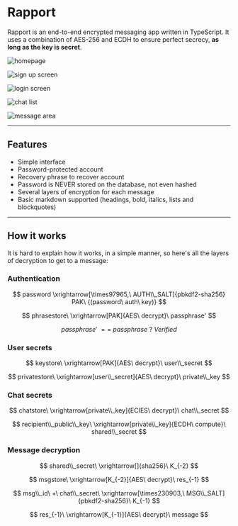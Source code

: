 # Rapport

Rapport is an end-to-end encrypted messaging app written in TypeScript. It uses a combination of AES-256 and ECDH to ensure perfect secrecy, **as long as the key is secret**.

![homepage](https://github.com/user-attachments/assets/15caa58a-2da5-4840-8f32-cda187a7c2dc)

![sign up screen](https://github.com/user-attachments/assets/296ce533-95d1-4146-80f5-4b84f5ab2fa4)

![login screen](https://github.com/user-attachments/assets/f79d3d74-8f38-42ef-8f10-f889e96c59af)

![chat list](https://github.com/user-attachments/assets/c4c74bd4-282b-4524-b054-5e79dbf89e88)

![message area](https://github.com/user-attachments/assets/bc7a13cb-0a21-4d7c-978b-c7b7ce34d7cc)

---

## Features

- Simple interface
- Password-protected account
- Recovery phrase to recover account
- Password is NEVER stored on the database, not even hashed
- Several layers of encryption for each message
- Basic markdown supported (headings, bold, italics, lists and blockquotes)

---

## How it works

It is hard to explain how it works, in a simple manner, so here's all the layers of decryption to get to a message:

### Authentication

$$
password \xrightarrow[\times97965,\ AUTH\\_SALT]{pbkdf2-sha256} PAK\ {(password\ auth\ key)}
$$

$$
phrasestore\ \xrightarrow[PAK]{AES\ decrypt}\ passphrase'
$$

$$
passphrase'\ ==\ passphrase\ ?\ Verified
$$

### User secrets

$$
keystore\ \xrightarrow[PAK]{AES\ decrypt}\  user\\_secret
$$

$$
privatestore\ \xrightarrow[user\\_secret]{AES\ decrypt}\ private\\_key
$$

### Chat secrets

$$
chatstore\ \xrightarrow[private\\_key]{ECIES\ decrypt}\ chat\\_secret
$$

$$
recipient\\_public\\_key\ \xrightarrow[private\\_key]{ECDH\ compute}\ shared\\_secret
$$

### Message decryption

$$
shared\\_secret\ \xrightarrow[]{sha256}\ K_{-2}
$$

$$
msgstore\ \xrightarrow[K_{-2}]{AES\ decrypt}\ res_{-1}
$$

$$
msg\\_id\ +\ chat\\_secret\ \xrightarrow[\times230903,\ MSG\\_SALT]{pbkdf2-sha256}\ K_{-1}
$$

$$
res_{-1}\ \xrightarrow[K_{-1}]{AES\ decrypt}\ message
$$
